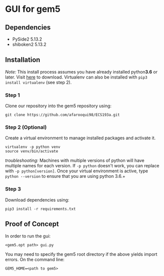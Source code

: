 # GUI for gem5

## Dependencies
* PySide2 5.13.2
* shiboken2 5.13.2


## Installation
*Note:* This install process assumes you have already installed python**3.6** or later. Visit [here](https://www.python.org/downloads/release/python-375/) to download. Virtualenv can also be installed with ```pip3 install virtualenv``` (see step 2).

### Step 1
Clone our repository into the gem5 repository using:

    git clone https://github.com/afarooqui98/ECS193a.git

### Step 2 (Optional)
Create a virtual environment to manage installed packages and activate it.

    virtualenv -p python venv
    source venv/bin/activate



*troubleshooting:* Machines with multiple versions of python will have multiple names for each version. If ```-p python``` doesn't work, you can replace with ```-p python[version]```. Once your virtual environment is active, type ```python --version``` to ensure that you are using python 3.6.+

### Step 3
Download dependencies using:

    pip3 install -r requirements.txt


## Proof of Concept
In order to run the gui:

    <gem5.opt path> gui.py

You may need to specify the gem5 root directory if the above yields import errors. On the command line:

    GEM5_HOME=<path to gem5>
